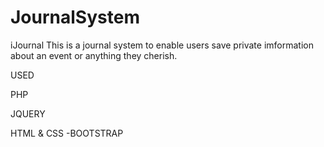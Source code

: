 # JournalSystem

iJournal
This is a journal system to enable users save private imformation about an event or anything they cherish.

USED

PHP

JQUERY

HTML & CSS
-BOOTSTRAP
